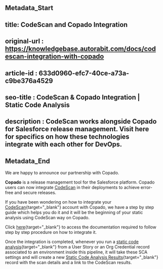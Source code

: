 ## Metadata_Start
## title: CodeScan and Copado Integration 
## original-url : https://knowledgebase.autorabit.com/docs/codescan-integration-with-copado
## article-id : 633d0960-efc7-40ce-a73a-c9be376a4529
## seo-title : CodeScan & Copado Integration | Static Code Analysis
## description : CodeScan works alongside Copado for Salesforce release management. Visit here for specifics on how these technologies integrate with each other for DevOps.
## Metadata_End
We are happy to announce our partnership with Copado.

**Copado** is a release management tool for the Salesforce platform. Copado users can now integrate [CodeScan](https://knowledgebase.autorabit.com/codescan/docs/codescan) in their deployments to achieve error-free and secure releases.

If you have been wondering on how to integrate your [CodeScan](https://www.codescan.io/){target="_blank"} account with Copado, we have a step by step guide which helps you do it and it will be the beginning of your static analysis using CodeScan way on Copado. 

Click [here](https://docs.copado.com/article/ehy5j4f8e5-code-scan-sca-settings){target="_blank"} to access the documentation required to follow step by step procedure on how to integrate it.

Once the integration is completed, whenever you run a [static code analysis](https://www.codescan.io/blog/static-code-analysis-tools-for-salesforce/){target="_blank"} from a User Story or an Org Credential record associated to an environment inside this pipeline, it will take these SCA settings and will create a new [Static Code Analysis Results](https://docs.copado.com/article/e5b2qany3u-code-scan-sca-results){target="_blank"} record with the scan details and a link to the CodeScan results.
